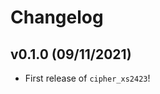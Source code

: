 # Changelog

<!--next-version-placeholder-->

## v0.1.0 (09/11/2021)

- First release of `cipher_xs2423`!